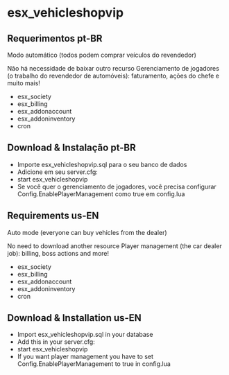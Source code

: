 # esx_vehicleshopvip

## Requerimentos pt-BR

Modo automático (todos podem comprar veículos do revendedor)

Não há necessidade de baixar outro recurso
Gerenciamento de jogadores (o trabalho do revendedor de automóveis): faturamento, ações do chefe e muito mais!

- esx_society
- esx_billing
- esx_addonaccount
- esx_addoninventory
- cron

## Download & Instalação pt-BR

- Importe esx_vehicleshopvip.sql para o seu banco de dados
- Adicione em seu server.cfg:
- start esx_vehicleshopvip
- Se você quer o gerenciamento de jogadores, você precisa configurar Config.EnablePlayerManagement como true em config.lua

## Requirements us-EN

Auto mode (everyone can buy vehicles from the dealer)

No need to download another resource
Player management (the car dealer job): billing, boss actions and more!

- esx_society
- esx_billing
- esx_addonaccount
- esx_addoninventory
- cron

## Download & Installation us-EN

- Import esx_vehicleshopvip.sql in your database
- Add this in your server.cfg:
- start esx_vehicleshopvip
- If you want player management you have to set Config.EnablePlayerManagement to true in config.lua
